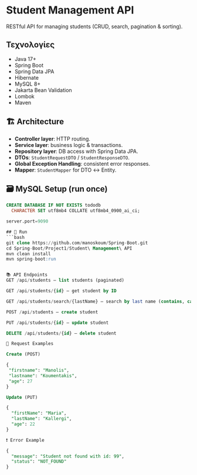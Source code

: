 # Student Management API

RESTful API for managing students (CRUD, search, pagination & sorting).

## Τεχνολογίες
- Java 17+
- Spring Boot
- Spring Data JPA
- Hibernate
- MySQL 8+
- Jakarta Bean Validation
- Lombok
- Maven

## 🏗 Architecture
- **Controller layer**: HTTP routing.
- **Service layer**: business logic & transactions.
- **Repository layer**: DB access with Spring Data JPA.
- **DTOs**: `StudentRequestDTO` / `StudentResponseDTO`.
- **Global Exception Handling**: consistent error responses.
- **Mapper**: `StudentMapper` for DTO ↔ Entity.

## 🗃️ MySQL Setup (run once)
```sql
CREATE DATABASE IF NOT EXISTS tododb
  CHARACTER SET utf8mb4 COLLATE utf8mb4_0900_ai_ci;

server.port=9090

## 🚀 Run
```bash
git clone https://github.com/manoskoum/Spring-Boot.git
cd Spring-Boot/Project1/Student\ Management\ API
mvn clean install
mvn spring-boot:run


📚 API Endpoints
GET /api/students – list students (paginated)

GET /api/students/{id} – get student by ID

GET /api/students/search/{lastName} – search by last name (contains, case-insensitive)

POST /api/students – create student

PUT /api/students/{id} – update student

DELETE /api/students/{id} – delete student

📨 Request Examples

Create (POST)

{
 "firstname": "Manolis",
 "lastname": "Koumentakis",
 "age": 27
}

Update (PUT)

{
  "firstName": "Maria",
  "lastName": "Kallergi",
  "age": 22
}

❗ Error Example

{
  "message": "Student not found with id: 99",
  "status": "NOT_FOUND"
}




